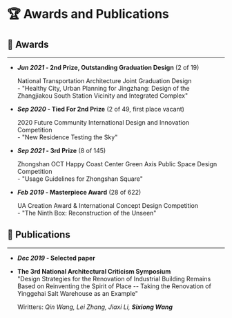 # 🏆 Awards and Publications

## 🏅 **Awards**
---
- ***Jun 2021* - 2nd Prize, Outstanding Graduation Design** (2 of 19)

   National Transportation Architecture Joint Graduation Design
   <br>- "Healthy City, Urban Planning for Jingzhang: Design of the Zhangjiakou South Station Vicinity and Integrated Complex"



- ***Sep 2020* - Tied For 2nd Prize** (2 of 49, first place vacant)

   2020 Future Community International Design and Innovation Competition
   <br>- "New Residence Testing the Sky"



- ***Sep 2021* - 3rd Prize** (8 of 145)

   Zhongshan OCT Happy Coast Center Green Axis Public Space Design Competition
   <br>- "Usage Guidelines for Zhongshan Square" 




-  ***Feb 2019* - Masterpiece Award** (28 of 622)

   UA Creation Award & International Concept Design Competition
   <br>- "The Ninth Box: Reconstruction of the Unseen"



## 📖 **Publications**
---
- ***Dec 2019* - Selected paper**
- **The 3rd National Architectural Criticism Symposium**
   <br>"Design Strategies for the Renovation of Industrial Building Remains Based on Reinventing the Spirit of Place -- Taking the Renovation of Yinggehai Salt Warehouse as an Example"

   Wiritters: *Qin Wang, Lei Zhang, Jiaxi Li, **Sixiong Wang***
